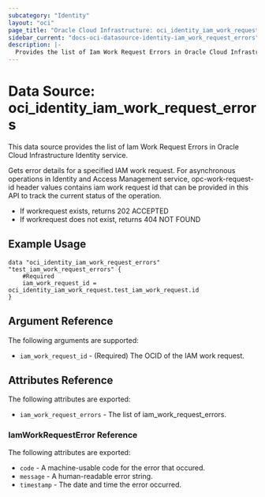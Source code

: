 ```yaml
---
subcategory: "Identity"
layout: "oci"
page_title: "Oracle Cloud Infrastructure: oci_identity_iam_work_request_errors"
sidebar_current: "docs-oci-datasource-identity-iam_work_request_errors"
description: |-
  Provides the list of Iam Work Request Errors in Oracle Cloud Infrastructure Identity service
---
```


# Data Source: oci_identity_iam_work_request_errors
This data source provides the list of Iam Work Request Errors in Oracle Cloud Infrastructure Identity service.

Gets error details for a specified IAM work request. For asynchronous operations in Identity and Access Management service, opc-work-request-id header values contains
iam work request id that can be provided in this API to track the current status of the operation.

- If workrequest exists, returns 202 ACCEPTED
- If workrequest does not exist, returns 404 NOT FOUND


## Example Usage

```hcl
data "oci_identity_iam_work_request_errors" "test_iam_work_request_errors" {
	#Required
	iam_work_request_id = oci_identity_iam_work_request.test_iam_work_request.id
}
```

## Argument Reference

The following arguments are supported:

* `iam_work_request_id` - (Required) The OCID of the IAM work request.


## Attributes Reference

The following attributes are exported:

* `iam_work_request_errors` - The list of iam_work_request_errors.

### IamWorkRequestError Reference

The following attributes are exported:

* `code` - A machine-usable code for the error that occured.
* `message` - A human-readable error string.
* `timestamp` - The date and time the error occurred.

